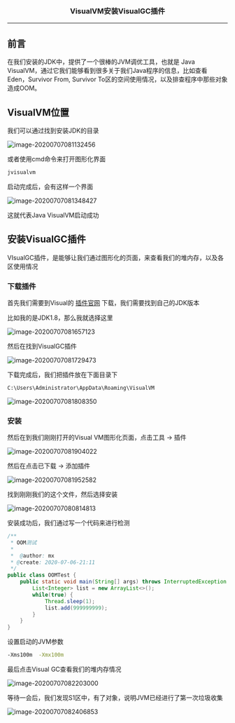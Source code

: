 ### <center>VisualVM安装VisualGC插件
***
## 前言

在我们安装的JDK中，提供了一个很棒的JVM调优工具，也就是 Java VisualVM，通过它我们能够看到很多关于我们Java程序的信息，比如查看 Eden，Survivor From, Survivor To区的空间使用情况，以及排查程序中那些对象造成OOM。

##  VisualVM位置

我们可以通过找到安装JDK的目录

![image-20200707081132456](https://cdn.losey.top/blog/image-20200707081132456.png)

或者使用cmd命令来打开图形化界面

```bash
jvisualvm
```

启动完成后，会有这样一个界面

![image-20200707081348427](https://cdn.losey.top/blog/image-20200707081348427.png)

这就代表Java VisualVM启动成功

## 安装VisualGC插件

VIsualGC插件，是能够让我们通过图形化的页面，来查看我们的堆内存，以及各区使用情况

### 下载插件

首先我们需要到Visual的 [插件官网](https://visualvm.github.io/pluginscenters.html) 下载，我们需要找到自己的JDK版本

比如我的是JDK1.8，那么我就选择这里

![image-20200707081657123](https://cdn.losey.top/blog/image-20200707081657123.png)

然后在找到VisualGC插件

![image-20200707081729473](https://cdn.losey.top/blog/image-20200707081729473.png)

下载完成后，我们把插件放在下面目录下

```bash
C:\Users\Administrator\AppData\Roaming\VisualVM
```

![image-20200707081808350](https://cdn.losey.top/blog/image-20200707081808350.png)

### 安装

然后在到我们刚刚打开的Visual VM图形化页面，点击工具 -> 插件

![image-20200707081904022](https://cdn.losey.top/blog/image-20200707081904022.png)

然后在点击已下载 -> 添加插件

![image-20200707081952582](https://cdn.losey.top/blog/image-20200707081952582.png)

找到刚刚我们的这个文件，然后选择安装

![image-20200707080814813](https://cdn.losey.top/blog/image-20200707080814813.png)

安装成功后，我们通过写一个代码来进行检测

```java
/**
 * OOM测试
 *
 *  @author: mx
 * @create: 2020-07-06-21:11
 */
public class OOMTest {
    public static void main(String[] args) throws InterruptedException {
        List<Integer> list = new ArrayList<>();
        while(true) {
            Thread.sleep(1);
            list.add(999999999);
        }
    }
}
```

设置启动的JVM参数

```bash
-Xms100m  -Xmx100m
```

最后点击Visual GC查看我们的堆内存情况

![image-20200707082203000](https://cdn.losey.top/blog/image-20200707082203000.png)

等待一会后，我们发现S1区中，有了对象，说明JVM已经进行了第一次垃圾收集

![image-20200707082406853](https://cdn.losey.top/blog/image-20200707082406853.png)